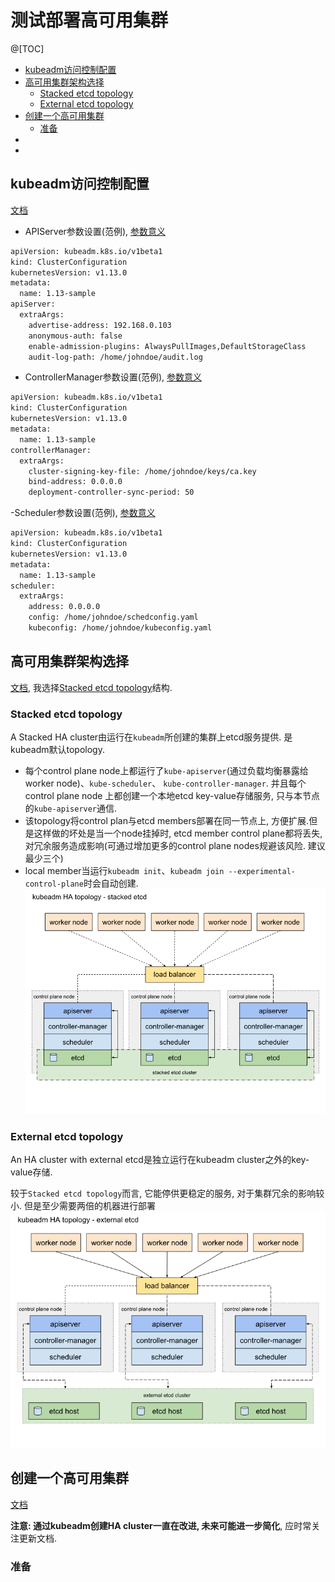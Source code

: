 # 测试部署高可用集群

@[TOC]
- [kubeadm访问控制配置](#kubeadm访问控制配置)
- [高可用集群架构选择](#高可用集群架构选择)
    - [Stacked etcd topology](#Stacked-etcd-topology)
    - [External etcd topology](#External-etcd-topology)
- [创建一个高可用集群](#创建一个高可用集群)
    - [准备](#准备)
- []()
- []()

## kubeadm访问控制配置
[文档](https://kubernetes.io/docs/setup/independent/control-plane-flags/)

- APIServer参数设置(范例), [参数意义](https://kubernetes.io/docs/reference/command-line-tools-reference/kube-apiserver/)
```bash
apiVersion: kubeadm.k8s.io/v1beta1
kind: ClusterConfiguration
kubernetesVersion: v1.13.0
metadata:
  name: 1.13-sample
apiServer:
  extraArgs:
    advertise-address: 192.168.0.103
    anonymous-auth: false
    enable-admission-plugins: AlwaysPullImages,DefaultStorageClass
    audit-log-path: /home/johndoe/audit.log
```
- ControllerManager参数设置(范例), [参数意义](https://kubernetes.io/docs/reference/command-line-tools-reference/kube-controller-manager/)
```bash
apiVersion: kubeadm.k8s.io/v1beta1
kind: ClusterConfiguration
kubernetesVersion: v1.13.0
metadata:
  name: 1.13-sample
controllerManager:
  extraArgs:
    cluster-signing-key-file: /home/johndoe/keys/ca.key
    bind-address: 0.0.0.0
    deployment-controller-sync-period: 50
```
-Scheduler参数设置(范例), [参数意义](https://kubernetes.io/docs/reference/command-line-tools-reference/kube-scheduler/)
```bash
apiVersion: kubeadm.k8s.io/v1beta1
kind: ClusterConfiguration
kubernetesVersion: v1.13.0
metadata:
  name: 1.13-sample
scheduler:
  extraArgs:
    address: 0.0.0.0
    config: /home/johndoe/schedconfig.yaml
    kubeconfig: /home/johndoe/kubeconfig.yaml
```


## 高可用集群架构选择
[文档](https://kubernetes.io/docs/setup/independent/ha-topology/), 
我选择[Stacked etcd topology](#Stacked-etcd-topology)结构.

### Stacked etcd topology

A Stacked HA cluster由运行在`kubeadm`所创建的集群上etcd服务提供. 是kubeadm默认topology.
- 每个control plane node上都运行了`kube-apiserver`(通过负载均衡暴露给worker node)、`kube-scheduler`、
`kube-controller-manager`. 并且每个control plane node 上都创建一个本地etcd key-value存储服务, 只与本节点
的`kube-apiserver`通信.
- 该topology将control plan与etcd members部署在同一节点上, 方便扩展.但是这样做的坏处是当一个node挂掉时, etcd member
control plane都将丢失, 对冗余服务造成影响(可通过增加更多的control plane nodes规避该风险. 建议最少三个)
- local member当运行`kubeadm init`、`kubeadm join --experimental-control-plane`时会自动创建.
![](../../doc/picture/kubernetes/etcd%20with%20kubeadm%20cluster.png)

### External etcd topology

An HA cluster with external etcd是独立运行在kubeadm cluster之外的key-value存储.

较于`Stacked etcd topology`而言, 它能停供更稳定的服务, 对于集群冗余的影响较小. 但是至少需要两倍的机器进行部署
![](../../doc/picture/kubernetes/etcd%20cluster.png)


## 创建一个高可用集群
[文档](https://kubernetes.io/docs/setup/independent/high-availability/)

**注意: 通过kubeadm创建HA cluster一直在改进, 未来可能进一步简化**, 应时常关注更新文档.

### 准备
